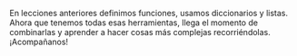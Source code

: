 En lecciones anteriores definimos funciones, usamos diccionarios y listas. Ahora que tenemos todas esas herramientas, llega el momento de combinarlas y aprender a hacer cosas más complejas recorriéndolas. ¡Acompañanos! 